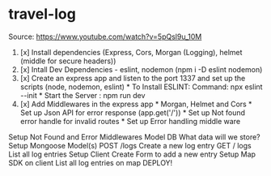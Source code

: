 # travel-log
Source: https://www.youtube.com/watch?v=5pQsl9u_10M
1. [x] Install dependencies (Express, Cors, Morgan (Logging), helmet (middle for secure headers))
2. [x] Intall Dev Dependencies - eslint, nodemon (npm i -D eslint nodemon)
3. [x] Create an express app and listen to the port 1337 and set up the scripts (node, nodemon, eslint)
           * To Install ESLINT: Command: npx eslint --init
           * Start the Server : npm run dev
4. [x] Add Middlewares in the express app 
           * Morgan, Helmet and Cors
           * Set up Json API for error response (app.get('/'))
           * Set up Not found error handle for invalid routes
           * Set up Error handling middle ware

Setup Not Found and Error Middlewares
Model DB
What data will we store?
Setup Mongoose Model(s)
POST /logs
Create a new log entry
GET / logs
List all log entries
Setup Client
Create Form to add a new entry
Setup Map SDK on client
List all log entries on map
DEPLOY!